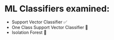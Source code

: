 # ML Classifiers examined:
 - Support Vector Classifier ✅
 - One Class Support Vector Classifier 🚧
 - Isolation Forest 🚧



